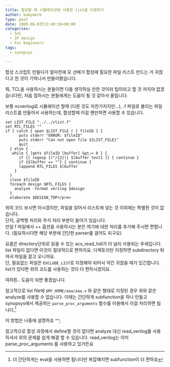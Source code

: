 ```yaml
---
title: 합성할 때 시뮬레이션에 사용한 list을 이용하기
author: babyworm
type: post
date: 2009-06-03T13:49:18+00:00
categories:
  - SoC
  - IP design
  - For beginners
tags:
  - synopsys

---
```

합성 스크립트 만들다가 얼마전에 모 선배가 합성에 필요한 파일 리스트 만드는 거 귀찮다고 한 것이 기억나서 만들어봤습니다.

뭐, TCL을 사용하시는 분들이면 다들 생각하실 만한 것이라 팁이라고 할 것 까지야 없겠습니다만, 처음 접하시는 분들에게는 도움이 될 것 같아서 올립니다.


보통 ncverilog로 시뮬레이션 할때 (다른 것도 마찬가지지만&#8230;), .f 파일로 불리는 파일리스트를 만들어서 사용하는데, 합성할때 이걸 왠만하면 사용할 수 있습니다.

```
set LIST_FILE "../../vlist.f"
set RTL_FILES ""
if [ catch { open $LIST_FILE r } fileID ] {
      puts stderr "ERROR: $fileID"
      puts stderr "Can not open file ${LIST_FILE}"
      quit
  } else {
   while { [gets $fileID lbuffer] &gt;= 0 } {
      if {[ regexp {(^/{2})} $lbuffer test1 ]} { continue }
      if {$lbuffer == ""} { continue }
      lappend RTL_FILES $lbuffer
    }
  }
  close $fileID
  foreach design $RTL_FILES {
    analyze -format verilog $design
  }
  elaborate $DESIGN_TOP</pre>
```

위의 코드 보시면 아시겠지만, 파일을 읽어서 리스트에 넣는 것 이외에는 특별한 것이 없습니다.
<br>
단지, 공백행 처리와 주석 처리 부분이 들어가 있습니다.
<br>
만일 f 파일에서 ++ 옵션을 사용하시는 분은 여기에 대한 처리를 추가해 주시면 편합니다. (필요하시다면 해당 부분에 간단한 parser를 걸어도 되구요)

요즘은 directory단위로 읽을 수 있는 acs_read_hdl가 더 널리 사용되는 추세입니다. list 파일이 없다면 이것이 절대적으로 편하지요. 디렉토리만 지정하면 subdirectory 뒤져서 파일을 끌고 오니까요.
<br>
단, 필요없는 파일은 `EXCLUDE_LIST`로 지정해야 되어서 약간 귀찮을 때가 있긴합니다.
<br>
list가 있다면 위의 코드를 사용하는 것이 더 편하시겠지요.

여하튼.. 도움이 되면 좋겠습니다.

참고적으로 list file에 `$MY_HOME/aaa/aaa.v` 와 같은 형태로 지정된 경우 위와 같은 analyze를 사용할 수 없습니다. 이때는 간단하게 subfunction을 하나 만들고 synopsys에서 제공하는 `parse_proc_arguments` 함수를 이용해서 이걸 처리하면 됩니다.[^1]

이 방법은 나중에 설명하죠 ^^;

참고적으로 합성 과정에서 define할 것이 없다면 analyze 대신 read_verilog를 사용하셔서 위의 문제를 쉽게 해결 할 수 있습니다. read_verilog는 이미 parse_proc_arguments 를 사용하고 있거든요


[^1]: 더 간단하게는 eval을 사용하면 됩니다만 복잡해지면 subfunction이 더 편하죠
